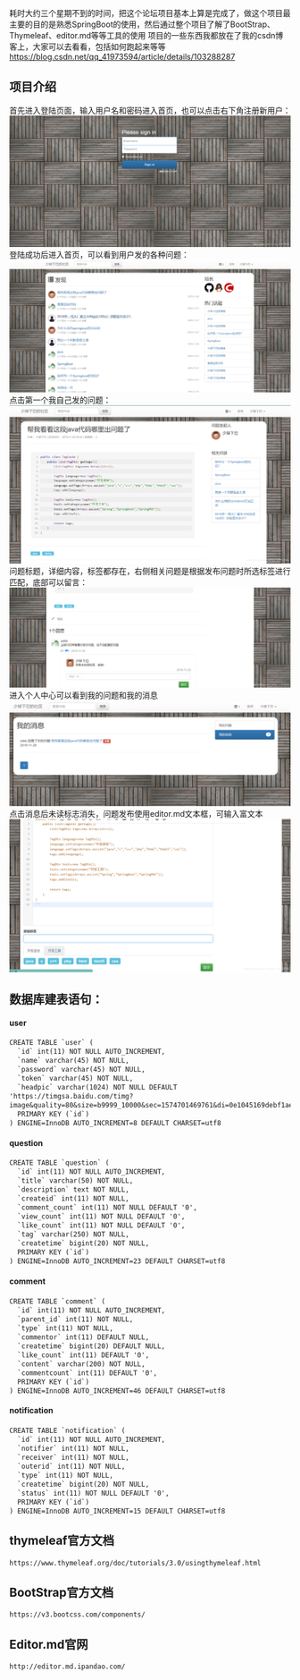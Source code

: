 耗时大约三个星期不到的时间，把这个论坛项目基本上算是完成了，做这个项目最主要的目的是熟悉SpringBoot的使用，然后通过整个项目了解了BootStrap、Thymeleaf、editor.md等等工具的使用
项目的一些东西我都放在了我的csdn博客上，大家可以去看看，包括如何跑起来等等
https://blog.csdn.net/qq_41973594/article/details/103288287

## 项目介绍
首先进入登陆页面，输入用户名和密码进入首页，也可以点击右下角注册新用户：
![image](https://github.com/OliverLiy/MyBlog/blob/master/20191128101046625.png)
登陆成功后进入首页，可以看到用户发的各种问题：
![image](https://github.com/OliverLiy/MyBlog/blob/master/20191128101055266.png)
点击第一个我自己发的问题：
![image](https://github.com/OliverLiy/MyBlog/blob/master/20191128101104235.png)
问题标题，详细内容，标签都存在，右侧相关问题是根据发布问题时所选标签进行匹配，底部可以留言：
![image](https://github.com/OliverLiy/MyBlog/blob/master/20191128101113662.png)
进入个人中心可以看到我的问题和我的消息
![image](https://github.com/OliverLiy/MyBlog/blob/master/20191128101126870.png)
点击消息后未读标志消失，问题发布使用editor.md文本框，可输入富文本
![image](https://github.com/OliverLiy/MyBlog/blob/master/20191128101137875.png)


## 数据库建表语句：
#### user
```$user建表语句
CREATE TABLE `user` (
  `id` int(11) NOT NULL AUTO_INCREMENT,
  `name` varchar(45) NOT NULL,
  `password` varchar(45) NOT NULL,
  `token` varchar(45) NOT NULL,
  `headpic` varchar(1024) NOT NULL DEFAULT 'https://timgsa.baidu.com/timg?image&quality=80&size=b9999_10000&sec=1574701469761&di=0e1045169debf1aed834fc97ff9b2439&imgtype=0&src=http%3A%2F%2Fbpic.588ku.com%2Felement_origin_min_pic%2F01%2F31%2F87%2F96573b585a7c9c4.jpg',
  PRIMARY KEY (`id`)
) ENGINE=InnoDB AUTO_INCREMENT=8 DEFAULT CHARSET=utf8
```

#### question
```$question建表语句
CREATE TABLE `question` (
  `id` int(11) NOT NULL AUTO_INCREMENT,
  `title` varchar(50) NOT NULL,
  `description` text NOT NULL,
  `createid` int(11) NOT NULL,
  `comment_count` int(11) NOT NULL DEFAULT '0',
  `view_count` int(11) NOT NULL DEFAULT '0',
  `like_count` int(11) NOT NULL DEFAULT '0',
  `tag` varchar(250) NOT NULL,
  `createtime` bigint(20) NOT NULL,
  PRIMARY KEY (`id`)
) ENGINE=InnoDB AUTO_INCREMENT=23 DEFAULT CHARSET=utf8
```
#### comment
```$user建表语句
CREATE TABLE `comment` (
  `id` int(11) NOT NULL AUTO_INCREMENT,
  `parent_id` int(11) NOT NULL,
  `type` int(11) NOT NULL,
  `commentor` int(11) DEFAULT NULL,
  `createtime` bigint(20) DEFAULT NULL,
  `like_count` int(11) DEFAULT '0',
  `content` varchar(200) NOT NULL,
  `commentcount` int(11) DEFAULT '0',
  PRIMARY KEY (`id`)
) ENGINE=InnoDB AUTO_INCREMENT=46 DEFAULT CHARSET=utf8
```
#### notification
```$notification建表语句
CREATE TABLE `notification` (
  `id` int(11) NOT NULL AUTO_INCREMENT,
  `notifier` int(11) NOT NULL,
  `receiver` int(11) NOT NULL,
  `outerid` int(11) NOT NULL,
  `type` int(11) NOT NULL,
  `createtime` bigint(20) NOT NULL,
  `status` int(11) NOT NULL DEFAULT '0',
  PRIMARY KEY (`id`)
) ENGINE=InnoDB AUTO_INCREMENT=15 DEFAULT CHARSET=utf8
```

## thymeleaf官方文档
```
https://www.thymeleaf.org/doc/tutorials/3.0/usingthymeleaf.html
```
## BootStrap官方文档
```
https://v3.bootcss.com/components/
```
## Editor.md官网
```
http://editor.md.ipandao.com/
```
